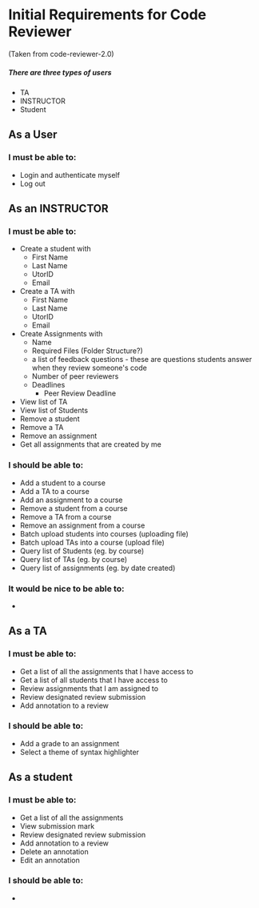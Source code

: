 # Initial Requirements for Code Reviewer
 (Taken from code-reviewer-2.0)

##### There are three types of users
- TA
- INSTRUCTOR
- Student

## As a User
### I must be able to:
- Login and authenticate myself
- Log out
## As an INSTRUCTOR
### I must be able to:
- Create a student with
  - First Name
  - Last Name
  - UtorID
  - Email
- Create a TA with
  - First Name
  - Last Name
  - UtorID
  - Email
- Create Assignments with
  - Name
  - Required Files (Folder Structure?)
  - a list of feedback questions - these are questions students answer when they review someone's code
  - Number of peer reviewers
  - Deadlines
    - Peer Review Deadline
- View list of TA
- View list of Students
- Remove a student
- Remove a TA
- Remove an assignment
- Get all assignments that are created by me

### I should be able to:
- Add a student to a course
- Add a TA to a course
- Add an assignment to a course
- Remove a student from a course
- Remove a TA from a course
- Remove an assignment from a course
- Batch upload students into courses (uploading file)
- Batch upload TAs into a course (upload file)
- Query list of Students (eg. by course)
- Query list of TAs (eg. by course)
- Query list of assignments (eg. by date created)

### It would be nice to be able to:
-

## As a TA

### I must be able to:

- Get a list of all the assignments that I have access to
- Get a list of all students that I have access to
- Review assignments that I am assigned to
- Review designated review submission
- Add annotation to a review

### I should be able to:
- Add a grade to an assignment
- Select a theme of syntax highlighter

## As a student

### I must be able to:
- Get a list of all the assignments
- View submission mark
- Review designated review submission
- Add annotation to a review
- Delete an annotation
- Edit an annotation

### I should be able to:
-